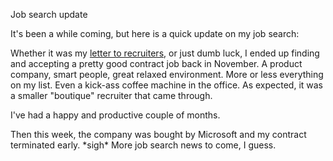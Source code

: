 Job search update

It's been a while coming, but here is a quick update on my job search:

Whether it was my [letter to recruiters][1], or just dumb luck, I ended up finding and accepting a pretty good contract job back in November. A product company, smart people, great relaxed environment. More or less everything on my list. Even a kick-ass coffee machine in the office. As expected, it was a smaller "boutique" recruiter that came through.

I've had a happy and productive couple of months.

Then this week, the company was bought by Microsoft and my contract terminated
early. \*sigh\* More job search news to come, I guess.

[1]: /2007/10/job_search.html
